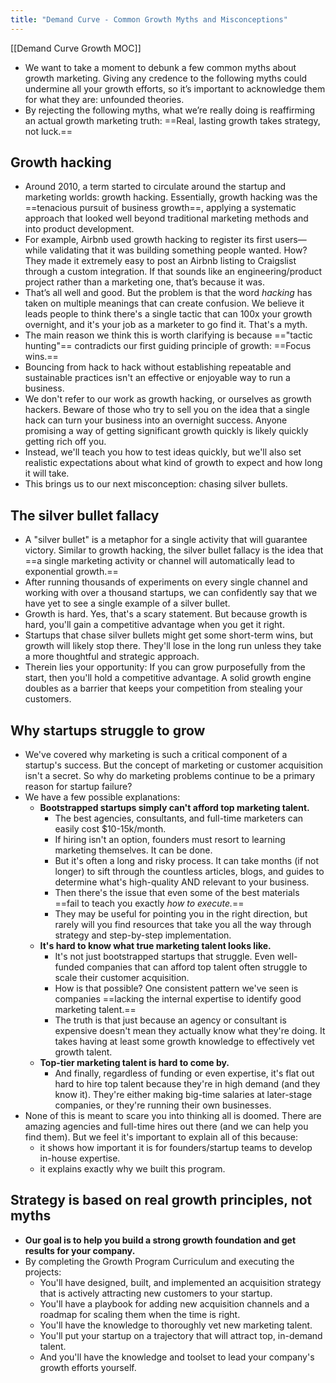 ```yaml
---
title: "Demand Curve - Common Growth Myths and Misconceptions"
---
```

[[Demand Curve Growth MOC]]

- We want to take a moment to debunk a few common myths about growth marketing. Giving any credence to the following myths could undermine all your growth efforts, so it’s important to acknowledge them for what they are: unfounded theories.  
- By rejecting the following myths, what we’re really doing is reaffirming an actual growth marketing truth: ==Real, lasting growth takes strategy, not luck.==

## Growth hacking
- Around 2010, a term started to circulate around the startup and marketing worlds: growth hacking. Essentially, growth hacking was the ==tenacious pursuit of business growth==, applying a systematic approach that looked well beyond traditional marketing methods and into product development.
- For example, Airbnb used growth hacking to register its first users—while validating that it was building something people wanted. How? They made it extremely easy to post an Airbnb listing to Craigslist through a custom integration. If that sounds like an engineering/product project rather than a marketing one, that’s because it was.
- That’s all well and good. But the problem is that the word _hacking_ has taken on multiple meanings that can create confusion. We believe it leads people to think there's a single tactic that can 100x your growth overnight, and it's your job as a marketer to go find it. That's a myth.
- The main reason we think this is worth clarifying is because =="tactic hunting"== contradicts our first guiding principle of growth: ==Focus wins.==
- Bouncing from hack to hack without establishing repeatable and sustainable practices isn't an effective or enjoyable way to run a business.
- We don't refer to our work as growth hacking, or ourselves as growth hackers. Beware of those who try to sell you on the idea that a single hack can turn your business into an overnight success. Anyone promising a way of getting significant growth quickly is likely quickly getting rich off you.
- Instead, we'll teach you how to test ideas quickly, but we'll also set realistic expectations about what kind of growth to expect and how long it will take. 
- This brings us to our next misconception: chasing silver bullets.

## The silver bullet fallacy
- A "silver bullet" is a metaphor for a single activity that will guarantee victory. Similar to growth hacking, the silver bullet fallacy is the idea that ==a single marketing activity or channel will automatically lead to exponential growth.==
- After running thousands of experiments on every single channel and working with over a thousand startups, we can confidently say that we have yet to see a single example of a silver bullet.
- Growth is hard. Yes, that's a scary statement. But because growth is hard, you'll gain a competitive advantage when you get it right.
- Startups that chase silver bullets might get some short-term wins, but growth will likely stop there. They'll lose in the long run unless they take a more thoughtful and strategic approach.
- Therein lies your opportunity: If you can grow purposefully from the start, then you'll hold a competitive advantage. A solid growth engine doubles as a barrier that keeps your competition from stealing your customers.

## Why startups struggle to grow
- We've covered why marketing is such a critical component of a startup's success. But the concept of marketing or customer acquisition isn't a secret. So why do marketing problems continue to be a primary reason for startup failure?
- We have a few possible explanations:
	- **Bootstrapped startups simply can't afford top marketing talent.** 
		- The best agencies, consultants, and full-time marketers can easily cost $10-15k/month. 
		- If hiring isn't an option, founders must resort to learning marketing themselves. It can be done. 
		- But it's often a long and risky process. It can take months (if not longer) to sift through the countless articles, blogs, and guides to determine what's high-quality AND relevant to your business. 
		- Then there's the issue that even some of the best materials ==fail to teach you exactly _how to execute._== 
		- They may be useful for pointing you in the right direction, but rarely will you find resources that take you all the way through strategy and step-by-step implementation.
	- **It's hard to know what true marketing talent looks like.** 
		- It's not just bootstrapped startups that struggle. Even well-funded companies that can afford top talent often struggle to scale their customer acquisition. 
		- How is that possible? One consistent pattern we've seen is companies ==lacking the internal expertise to identify good marketing talent.== 
		- The truth is that just because an agency or consultant is expensive doesn't mean they actually know what they're doing. It takes having at least some growth knowledge to effectively vet growth talent.
	- **Top-tier marketing talent is hard to come by.** 
		- And finally, regardless of funding or even expertise, it's flat out hard to hire top talent because they're in high demand (and they know it). They're either making big-time salaries at later-stage companies, or they're running their own businesses.
- None of this is meant to scare you into thinking all is doomed. There are amazing agencies and full-time hires out there (and we can help you find them). But we feel it's important to explain all of this because:
	- it shows how important it is for founders/startup teams to develop in-house expertise.
	- it explains exactly why we built this program.

## Strategy is based on real growth principles, not myths
- **Our goal is to help you build a strong growth foundation and get results for your company.**
- By completing the Growth Program Curriculum and executing the projects:
	-   You'll have designed, built, and implemented an acquisition strategy that is actively attracting new customers to your startup.
	-   You'll have a playbook for adding new acquisition channels and a roadmap for scaling them when the time is right.
	-   You'll have the knowledge to thoroughly vet new marketing talent.
	-   You'll put your startup on a trajectory that will attract top, in-demand talent.
	-   And you'll have the knowledge and toolset to lead your company's growth efforts yourself.